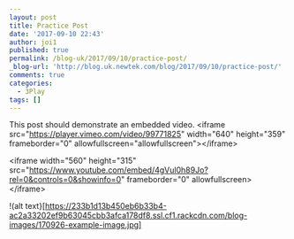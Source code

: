 ```yaml
---
layout: post
title: Practice Post
date: '2017-09-10 22:43'
author: joi1
published: true
permalink: /blog-uk/2017/09/10/practice-post/
_blog-url: 'http://blog.uk.newtek.com/blog/2017/09/10/practice-post/'
comments: true
categories:
  - 3Play
tags: []
---
```



This post should demonstrate an embedded video. &lt;iframe src="https://player.vimeo.com/video/99771825" width="640" height="359" frameborder="0" allowfullscreen="allowfullscreen"&gt;&lt;/iframe&gt;

&lt;iframe width="560" height="315" src="https://www.youtube.com/embed/4gVul0h89Jo?rel=0&controls=0&showinfo=0" frameborder="0" allowfullscreen&gt;&lt;/iframe&gt;

!(alt text}[https://233b1d13b450eb6b33b4-ac2a33202ef9b63045cbb3afca178df8.ssl.cf1.rackcdn.com/blog-images/170926-example-image.jpg]

&nbsp;